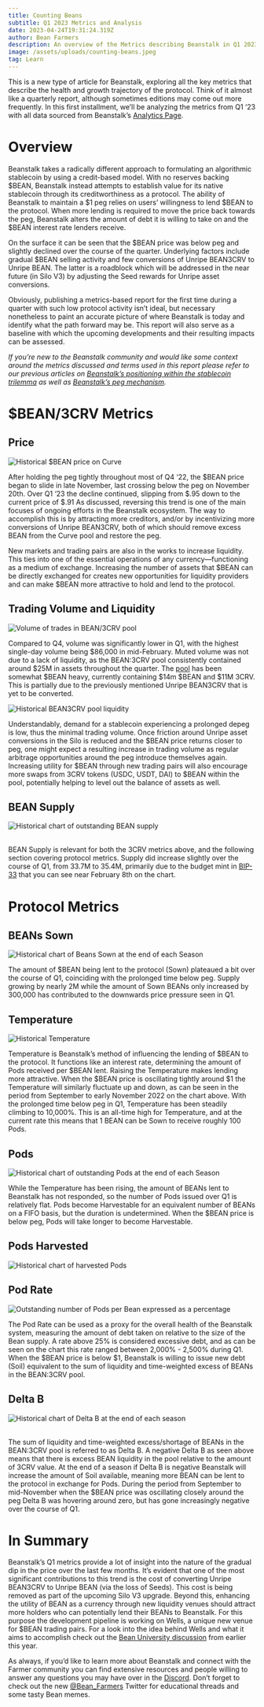 ```yaml
---
title: Counting Beans
subtitle: Q1 2023 Metrics and Analysis
date: 2023-04-24T19:31:24.319Z
author: Bean Farmers
description: An overview of the Metrics describing Beanstalk in Q1 2023
image: /assets/uploads/counting-beans.jpeg
tag: Learn
---
```

This is a new type of article for Beanstalk, exploring all the key metrics that describe the health and growth trajectory of the protocol. Think of it almost like a quarterly report, although sometimes editions may come out more frequently. In this first installment, we’ll be analyzing the metrics from Q1 ‘23 with all data sourced from Beanstalk’s [Analytics Page](https://app.bean.money/#/analytics). 



# Overview

Beanstalk takes a radically different approach to formulating an algorithmic stablecoin by using a credit-based model. With no reserves backing $BEAN, Beanstalk instead attempts to establish value for its native stablecoin through its creditworthiness as a protocol. The ability of Beanstalk to maintain a $1 peg relies on users’ willingness to lend $BEAN to the protocol. When more lending is required to move the price back towards the peg, Beanstalk alters the amount of debt it is willing to take on and the $BEAN interest rate lenders receive. 

On the surface it can be seen that the $BEAN price was below peg and slightly declined over the course of the quarter. Underlying factors include gradual $BEAN selling activity and few conversions of Unripe BEAN3CRV to Unripe BEAN. The latter is a roadblock which will be addressed in the near future (in Silo V3) by adjusting the Seed rewards for Unripe asset conversions. 

Obviously, publishing a metrics-based report for the first time during a quarter with such low protocol activity isn’t ideal, but necessary nonetheless to paint an accurate picture of where Beanstalk is today and identify what the path forward may be. This report will also serve as a baseline with which the upcoming developments and their resulting impacts can be assessed. 

*If you’re new to the Beanstalk community and would like some context around the metrics discussed and terms used in this report please refer to our previous articles on [Beanstalk’s positioning within the stablecoin trilemma](https://bean.money/blog/how-beanstalk-tackles-the-stablecoin-trilemma) as well as [Beanstalk’s peg mechanism](https://bean.money/blog/beanonomics-bean-flows-in-the-peg-mechanism-dao).*

# $BEAN/3CRV Metrics



## Price

![](/assets/uploads/screen-shot-2023-04-14-at-9.23.12-am.png "Historical $BEAN price on Curve")

After holding the peg tightly throughout most of Q4 ‘22, the $BEAN price began to slide in late November, last crossing below the peg on November 20th. Over Q1 ‘23 the decline continued, slipping from $.95 down to the current price of $.91 As discussed, reversing this trend is one of the main focuses of ongoing efforts in the Beanstalk ecosystem. The way to accomplish this is by attracting more creditors, and/or by incentivizing more conversions of Unripe BEAN3CRV, both of which should remove excess BEAN from the Curve pool and restore the peg.

New markets and trading pairs are also in the works to increase liquidity. This ties into one of the essential operations of any currency—functioning as a medium of exchange. Increasing the number of assets that $BEAN can be directly exchanged for creates new opportunities for liquidity providers and can make $BEAN more attractive to hold and lend to the protocol. 

## Trading Volume and Liquidity

![](/assets/uploads/screen-shot-2023-04-24-at-12.40.25-pm.png "Volume of trades in BEAN/3CRV pool")

Compared to Q4, volume was significantly lower in Q1, with the highest single-day volume being $86,000 in mid-February. Muted volume was not due to a lack of liquidity, as the BEAN:3CRV pool consistently contained around $25M in assets throughout the quarter. The [pool](https://curve.fi/#/ethereum/pools/factory-v2-152/deposit) has been somewhat $BEAN heavy, currently containing $14m $BEAN and $11M 3CRV. This is partially due to the previously mentioned Unripe BEAN3CRV that is yet to be converted.

![](/assets/uploads/screen-shot-2023-04-24-at-12.41.50-pm.png "Historical BEAN3CRV pool liquidity ")

Understandably, demand for a stablecoin experiencing a prolonged depeg is low, thus the minimal trading volume. Once friction around Unripe asset conversions in the Silo is reduced and the $BEAN price returns closer to peg, one might expect a resulting increase in trading volume as regular arbitrage opportunities around the peg introduce themselves again. Increasing utility for $BEAN through new trading pairs will also encourage more swaps from 3CRV tokens (USDC, USDT, DAI) to $BEAN within the pool, potentially helping to level out the balance of assets as well. 

## **BEAN Supply**

![](/assets/uploads/screen-shot-2023-04-24-at-12.44.08-pm.png "Historical chart of outstanding BEAN supply")

\
BEAN Supply is relevant for both the 3CRV metrics above, and the following section covering protocol metrics. Supply did increase slightly over the course of Q1, from 33.7M to 35.4M, primarily due to the budget mint in [BIP-33](https://snapshot.org/#/beanstalkdao.eth/proposal/0x46af2f9d85ad2b9d298ff75737fb35d4f4a617e500647cb73e2bbabd82e6d725) that you can see near February 8th on the chart.

# Protocol Metrics



## BEANs Sown

![](/assets/uploads/screen-shot-2023-04-24-at-12.45.40-pm.png "Historical chart of Beans Sown at the end of each Season")

The amount of $BEAN being lent to the protocol (Sown) plateaued a bit over the course of Q1, coinciding with the prolonged time below peg. Supply growing by nearly 2M while the amount of Sown BEANs only increased by 300,000 has contributed to the downwards price pressure seen in Q1.

## **Temperature**

![](/assets/uploads/screen-shot-2023-04-24-at-12.47.13-pm.png "Historical Temperature")

Temperature is Beanstalk’s method of influencing the lending of $BEAN to the protocol. It functions like an interest rate, determining the amount of Pods received per $BEAN lent. Raising the Temperature makes lending more attractive. When the $BEAN price is oscillating tightly around $1 the Temperature will similarly fluctuate up and down, as can be seen in the period from September to early November 2022 on the chart above. With the prolonged time below peg in Q1, Temperature has been steadily climbing to 10,000%. This is an all-time high for Temperature, and at the current rate this means that 1 BEAN can be Sown to receive roughly 100 Pods.

## P﻿ods

![](/assets/uploads/screen-shot-2023-04-24-at-12.48.23-pm.png "Historical chart of outstanding Pods at the end of each Season")

While the Temperature has been rising, the amount of BEANs lent to Beanstalk has not responded, so the number of Pods issued over Q1 is relatively flat. Pods become Harvestable for an equivalent number of BEANs on a FIFO basis, but the duration is undetermined. When the $BEAN price is below peg, Pods will take longer to become Harvestable.

## **Pods Harvested**

![](/assets/uploads/screen-shot-2023-04-24-at-12.50.16-pm.png "Historical chart of harvested Pods")

## P﻿od Rate

![](/assets/uploads/screen-shot-2023-04-24-at-12.50.59-pm.png "Outstanding number of Pods per Bean expressed as a percentage")

The Pod Rate can be used as a proxy for the overall health of the Beanstalk system, measuring the amount of debt taken on relative to the size of the Bean supply. A rate above 25% is considered excessive debt, and as can be seen on the chart this rate ranged between 2,000% - 2,500% during Q1. When the $BEAN price is below $1, Beanstalk is willing to issue new debt (Soil) equivalent to the sum of liquidity and time-weighted excess of BEANs in the BEAN:3CRV pool. 

## D﻿elta B

![](/assets/uploads/screen-shot-2023-04-24-at-12.52.26-pm.png "Historical chart of Delta B at the end of each season")

\
The sum of liquidity and time-weighted excess/shortage of BEANs in the BEAN:3CRV pool is referred to as Delta B. A negative Delta B as seen above means that there is excess BEAN liquidity in the pool relative to the amount of 3CRV value. At the end of a season if Delta B is negative Beanstalk will increase the amount of Soil available, meaning more BEAN can be lent to the protocol in exchange for Pods. During the period from September to mid-November when the $BEAN price was oscillating closely around the peg Delta B was hovering around zero, but has gone increasingly negative over the course of Q1. 



# In Summary

Beanstalk’s Q1 metrics provide a lot of insight into the nature of the gradual dip in the price over the last few months. It’s evident that one of the most significant contributions to this trend is the cost of converting Unripe BEAN3CRV to Unripe BEAN (via the loss of Seeds). This cost is being removed as part of the upcoming Silo V3 upgrade. Beyond this, enhancing the utility of BEAN as a currency through new liquidity venues should attract more holders who can potentially lend their BEANs to Beanstalk. For this purpose the development pipeline is working on Wells, a unique new venue for $BEAN trading pairs. For a look into the idea behind Wells and what it aims to accomplish check out the [Bean University discussion](https://www.youtube.com/watch?v=Ty8HYlsu3Cc) from earlier this year. 

As always, if you’d like to learn more about Beanstalk and connect with the Farmer community you can find extensive resources and people willing to answer any questions you may have over in the [Discord](https://t.co/mxRBo85kOk). Don’t forget to check out the new [@Bean_Farmers](https://twitter.com/Bean_Farmers) Twitter for educational threads and some tasty Bean memes.